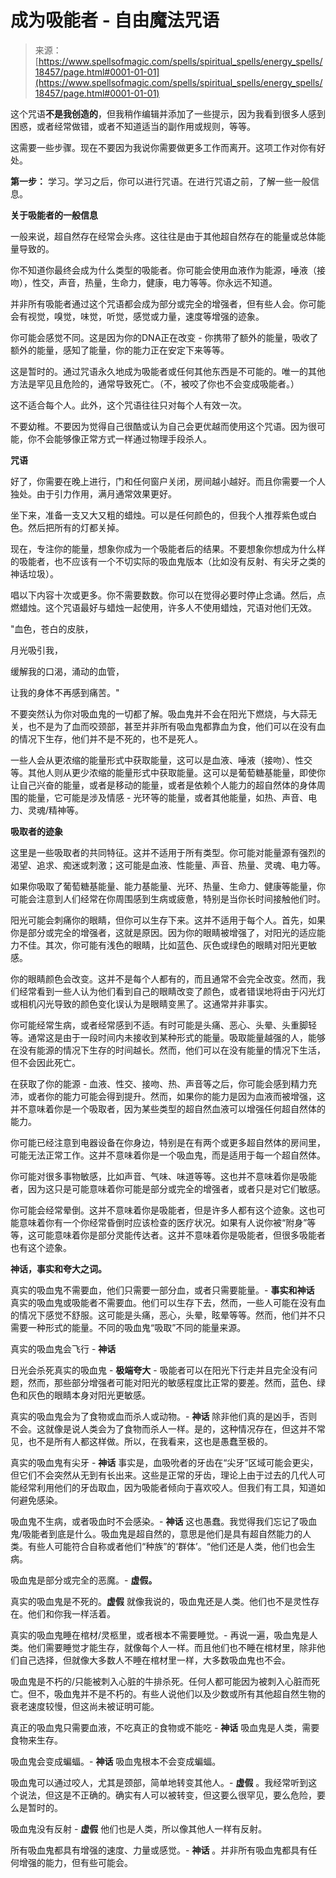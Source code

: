 <!--yml

category: 未分类

date: 2024-06-12 19:00:04

-->

# 成为吸能者 - 自由魔法咒语

> 来源：[https://www.spellsofmagic.com/spells/spiritual_spells/energy_spells/18457/page.html#0001-01-01](https://www.spellsofmagic.com/spells/spiritual_spells/energy_spells/18457/page.html#0001-01-01)

这个咒语**不是我创造的**，但我稍作编辑并添加了一些提示，因为我看到很多人感到困惑，或者经常做错，或者不知道适当的副作用或规则，等等。

这需要一些步骤。现在不要因为我说你需要做更多工作而离开。这项工作对你有好处。

**第一步：** 学习。学习之后，你可以进行咒语。在进行咒语之前，了解一些一般信息。

**关于吸能者的一般信息**

一般来说，超自然存在经常会头疼。这往往是由于其他超自然存在的能量或总体能量导致的。

你不知道你最终会成为什么类型的吸能者。你可能会使用血液作为能源，唾液（接吻），性交，声音，热量，生命力，健康，电力等等。你永远不知道。

并非所有吸能者通过这个咒语都会成为部分或完全的增强者，但有些人会。你可能会有视觉，嗅觉，味觉，听觉，感觉或力量，速度等增强的迹象。

你可能会感觉不同。这是因为你的DNA正在改变 - 你携带了额外的能量，吸收了额外的能量，感知了能量，你的能力正在安定下来等等。

这是暂时的。通过咒语永久地成为吸能者或任何其他东西是不可能的。唯一的其他方法是罕见且危险的，通常导致死亡。（不，被咬了你也不会变成吸能者。）

这不适合每个人。此外，这个咒语往往只对每个人有效一次。

不要幼稚。不要因为觉得自己很酷或认为自己会更优越而使用这个咒语。因为很可能，你不会能够像正常方式一样通过物理手段杀人。

**咒语**

好了，你需要在晚上进行，门和任何窗户关闭，房间越小越好。而且你需要一个人独处。由于引力作用，满月通常效果更好。

坐下来，准备一支又大又粗的蜡烛。可以是任何颜色的，但我个人推荐紫色或白色。然后把所有的灯都关掉。

现在，专注你的能量，想象你成为一个吸能者后的结果。不要想象你想成为什么样的吸能者，也不应该有一个不切实际的吸血鬼版本（比如没有反射、有尖牙之类的神话垃圾）。

唱以下内容十次或更多。你不需要数数。你可以在觉得必要时停止念诵。然后，点燃蜡烛。这个咒语最好与蜡烛一起使用，许多人不使用蜡烛，咒语对他们无效。

"血色，苍白的皮肤，

月光吸引我，

缓解我的口渴，涌动的血管，

让我的身体不再感到痛苦。"

不要突然认为你对吸血鬼的一切都了解。吸血鬼并不会在阳光下燃烧，与大蒜无关，也不是为了血而咬颈部，甚至并非所有吸血鬼都靠血为食，他们可以在没有血的情况下生存，他们并不是不死的，也不是死人。

一些人会从更浓缩的能量形式中获取能量，这可以是血液、唾液（接吻）、性交等。其他人则从更少浓缩的能量形式中获取能量。这可以是葡萄糖基能量，即使你让自己兴奋的能量，或者是移动的能量，或者是依赖个人能力的超自然体的身体周围的能量，它可能是涉及情感 - 光环等的能量，或者其他能量，如热、声音、电力、灵魂/精神等。

**吸取者的迹象**

这里是一些吸取者的共同特征。这并不适用于所有类型。你可能对能量源有强烈的渴望、追求、痴迷或刺激；这可能是血液、性能量、声音、热量、灵魂、电力等。

如果你吸取了葡萄糖基能量、能力基能量、光环、热量、生命力、健康等能量，你可能会注意到人们经常在你周围感到生病或疲惫，特别是当你长时间接触他们时。

阳光可能会刺痛你的眼睛，但你可以生存下来。这并不适用于每个人。首先，如果你是部分或完全的增强者，这就是原因。因为你的眼睛被增强了，对阳光的适应能力不佳。其次，你可能有浅色的眼睛，比如蓝色、灰色或绿色的眼睛对阳光更敏感。

你的眼睛颜色会改变。这并不是每个人都有的，而且通常不会完全改变。然而，我们经常看到一些人认为他们看到自己的眼睛改变了颜色，或者错误地将由于闪光灯或相机闪光导致的颜色变化误认为是眼睛变黑了。这通常并非事实。

你可能经常生病，或者经常感到不适。有时可能是头痛、恶心、头晕、头重脚轻等。通常这是由于一段时间内未接收到某种形式的能量。吸取能量越强的人，能够在没有能源的情况下生存的时间越长。然而，他们可以在没有能量的情况下生活，但不会因此死亡。

在获取了你的能源 - 血液、性交、接吻、热、声音等之后，你可能会感到精力充沛，或者你的能力可能会得到提升。然而，如果你的能力是因为血液而被增强，这并不意味着你是一个吸取者，因为某些类型的超自然血液可以增强任何超自然体的能力。

你可能已经注意到电器设备在你身边，特别是在有两个或更多超自然体的房间里，可能无法正常工作。这并不意味着你是一个吸血鬼，而是适用于每一个超自然体。

你可能对很多事物敏感，比如声音、气味、味道等等。这也并不意味着你是吸能者，因为这只是可能意味着你可能是部分或完全的增强者，或者只是对它们敏感。

你可能会经常晕倒。这并不意味着你是吸能者，但是许多人都有这个迹象。这也可能意味着你有一个你经常昏倒时应该检查的医疗状况。如果有人说你被“附身”等等，这可能意味着你是部分灵能传达者。这并不意味着你是吸能者，但很多吸能者也有这个迹象。

**神话，事实和夸大之词。**

真实的吸血鬼不需要血，他们只需要一部分血，或者只需要能量。- **事实和神话** 真实的吸血鬼或吸能者不需要血。他们可以生存下去，然而，一些人可能在没有血的情况下感觉不舒服。这可能是头痛，恶心，头晕，眩晕等等。然而，他们并不只需要一种形式的能量。不同的吸血鬼“吸取”不同的能量来源。

真实的吸血鬼会飞行 - **神话**

日光会杀死真实的吸血鬼 - **极端夸大** - 吸能者可以在阳光下行走并且完全没有问题，然而，那些部分增强者可能对阳光的敏感程度比正常的要差。然而，蓝色、绿色和灰色的眼睛本身对阳光更敏感。

真实的吸血鬼会为了食物或血而杀人或动物。- **神话** 除非他们真的是凶手，否则不会。这就像是说人类会为了食物而杀人一样。是的，这种情况存在，但这并不常见，也不是所有人都这样做。所以，在我看来，这也是愚蠢至极的。

真实的吸血鬼有尖牙 - **神话** 事实是，血吸吮者的牙齿在“尖牙”区域可能会更尖，但它们不会突然从无到有长出来。这些是正常的牙齿，理论上由于过去的几代人可能经常利用他们的牙齿取血，因为吸能者倾向于喜欢咬人。但我们有工具，知道如何避免感染。

吸血鬼不生病，或者吸血时不会感染。- **神话** 这也愚蠢。我觉得我们忘记了吸血鬼/吸能者到底是什么。吸血鬼是超自然的，意思是他们是具有超自然能力的人类。有些人可能符合自称或者他们“种族”的‘群体’。“他们还是人类，他们也会生病。

吸血鬼是部分或完全的恶魔。- **虚假。**

真实的吸血鬼是不死的。**虚假** 就像我说的，吸血鬼还是人类。他们也不是灵性存在。他们和你我一样活着。

真实的吸血鬼睡在棺材/灵柩里，或者根本不需要睡觉。- 再说一遍，吸血鬼是人类。他们需要睡觉才能生存，就像每个人一样。而且他们也不睡在棺材里，除非他们自己选择，但就像大多数人不睡在棺材里一样，大多数吸血鬼也不会。

吸血鬼是不朽的/只能被刺入心脏的牛排杀死。任何人都可能因为被刺入心脏而死亡。但不，吸血鬼并不是不朽的。有些人说他们以及少数或所有其他超自然生物的衰老速度较慢，但这尚未被证明可能。

真正的吸血鬼只需要血液，不吃真正的食物或不能吃 - **神话** 吸血鬼是人类，需要食物来生存。

吸血鬼会变成蝙蝠。- **神话** 吸血鬼根本不会变成蝙蝠。

吸血鬼可以通过咬人，尤其是颈部，简单地转变其他人。- **虚假** 。我经常听到这个说法，但这是不正确的。确实有人可以被转变，但这要么很罕见，要么危险，要么是暂时的。

吸血鬼没有反射 - **虚假** 他们也是人类，所以像其他人一样有反射。

所有吸血鬼都具有增强的速度、力量或感觉。- **神话** 。并非所有吸血鬼都具有任何增强的能力，但有些可能会。
